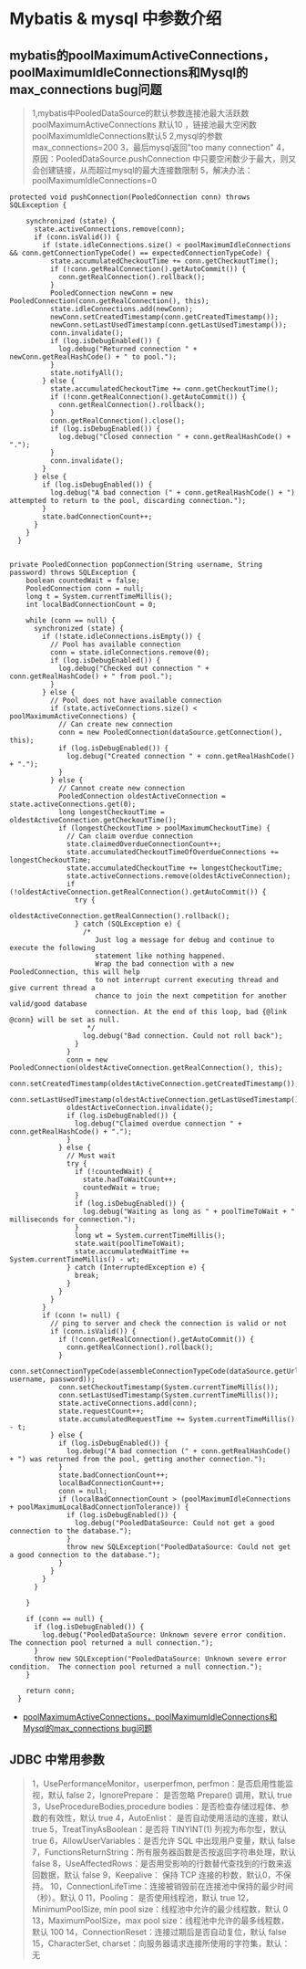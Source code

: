 # Mybatis & mysql 中参数介绍

## mybatis的poolMaximumActiveConnections，poolMaximumIdleConnections和Mysql的max_connections bug问题
>1,mybatis中PooledDataSource的默认参数连接池最大活跃数 poolMaximumActiveConnections 默认10 ，链接池最大空闲数poolMaximumIdleConnections默认5 
>2,mysql的参数max_connections=200 
>3，最后mysql返回"too many connection"
>4，原因：PooledDataSource.pushConnection 中只要空闲数少于最大，则又会创建链接，从而超过mysql的最大连接数限制
>5，解决办法：poolMaximumIdleConnections=0
```
protected void pushConnection(PooledConnection conn) throws SQLException {

    synchronized (state) {
      state.activeConnections.remove(conn);
      if (conn.isValid()) {
        if (state.idleConnections.size() < poolMaximumIdleConnections && conn.getConnectionTypeCode() == expectedConnectionTypeCode) {
          state.accumulatedCheckoutTime += conn.getCheckoutTime();
          if (!conn.getRealConnection().getAutoCommit()) {
            conn.getRealConnection().rollback();
          }
          PooledConnection newConn = new PooledConnection(conn.getRealConnection(), this);
          state.idleConnections.add(newConn);
          newConn.setCreatedTimestamp(conn.getCreatedTimestamp());
          newConn.setLastUsedTimestamp(conn.getLastUsedTimestamp());
          conn.invalidate();
          if (log.isDebugEnabled()) {
            log.debug("Returned connection " + newConn.getRealHashCode() + " to pool.");
          }
          state.notifyAll();
        } else {
          state.accumulatedCheckoutTime += conn.getCheckoutTime();
          if (!conn.getRealConnection().getAutoCommit()) {
            conn.getRealConnection().rollback();
          }
          conn.getRealConnection().close();
          if (log.isDebugEnabled()) {
            log.debug("Closed connection " + conn.getRealHashCode() + ".");
          }
          conn.invalidate();
        }
      } else {
        if (log.isDebugEnabled()) {
          log.debug("A bad connection (" + conn.getRealHashCode() + ") attempted to return to the pool, discarding connection.");
        }
        state.badConnectionCount++;
      }
    }
  }


private PooledConnection popConnection(String username, String password) throws SQLException {
    boolean countedWait = false;
    PooledConnection conn = null;
    long t = System.currentTimeMillis();
    int localBadConnectionCount = 0;

    while (conn == null) {
      synchronized (state) {
        if (!state.idleConnections.isEmpty()) {
          // Pool has available connection
          conn = state.idleConnections.remove(0);
          if (log.isDebugEnabled()) {
            log.debug("Checked out connection " + conn.getRealHashCode() + " from pool.");
          }
        } else {
          // Pool does not have available connection
          if (state.activeConnections.size() < poolMaximumActiveConnections) {
            // Can create new connection
            conn = new PooledConnection(dataSource.getConnection(), this);
            if (log.isDebugEnabled()) {
              log.debug("Created connection " + conn.getRealHashCode() + ".");
            }
          } else {
            // Cannot create new connection
            PooledConnection oldestActiveConnection = state.activeConnections.get(0);
            long longestCheckoutTime = oldestActiveConnection.getCheckoutTime();
            if (longestCheckoutTime > poolMaximumCheckoutTime) {
              // Can claim overdue connection
              state.claimedOverdueConnectionCount++;
              state.accumulatedCheckoutTimeOfOverdueConnections += longestCheckoutTime;
              state.accumulatedCheckoutTime += longestCheckoutTime;
              state.activeConnections.remove(oldestActiveConnection);
              if (!oldestActiveConnection.getRealConnection().getAutoCommit()) {
                try {
                  oldestActiveConnection.getRealConnection().rollback();
                } catch (SQLException e) {
                  /*
                     Just log a message for debug and continue to execute the following
                     statement like nothing happened.
                     Wrap the bad connection with a new PooledConnection, this will help
                     to not interrupt current executing thread and give current thread a
                     chance to join the next competition for another valid/good database
                     connection. At the end of this loop, bad {@link @conn} will be set as null.
                   */
                  log.debug("Bad connection. Could not roll back");
                }
              }
              conn = new PooledConnection(oldestActiveConnection.getRealConnection(), this);
              conn.setCreatedTimestamp(oldestActiveConnection.getCreatedTimestamp());
              conn.setLastUsedTimestamp(oldestActiveConnection.getLastUsedTimestamp());
              oldestActiveConnection.invalidate();
              if (log.isDebugEnabled()) {
                log.debug("Claimed overdue connection " + conn.getRealHashCode() + ".");
              }
            } else {
              // Must wait
              try {
                if (!countedWait) {
                  state.hadToWaitCount++;
                  countedWait = true;
                }
                if (log.isDebugEnabled()) {
                  log.debug("Waiting as long as " + poolTimeToWait + " milliseconds for connection.");
                }
                long wt = System.currentTimeMillis();
                state.wait(poolTimeToWait);
                state.accumulatedWaitTime += System.currentTimeMillis() - wt;
              } catch (InterruptedException e) {
                break;
              }
            }
          }
        }
        if (conn != null) {
          // ping to server and check the connection is valid or not
          if (conn.isValid()) {
            if (!conn.getRealConnection().getAutoCommit()) {
              conn.getRealConnection().rollback();
            }
            conn.setConnectionTypeCode(assembleConnectionTypeCode(dataSource.getUrl(), username, password));
            conn.setCheckoutTimestamp(System.currentTimeMillis());
            conn.setLastUsedTimestamp(System.currentTimeMillis());
            state.activeConnections.add(conn);
            state.requestCount++;
            state.accumulatedRequestTime += System.currentTimeMillis() - t;
          } else {
            if (log.isDebugEnabled()) {
              log.debug("A bad connection (" + conn.getRealHashCode() + ") was returned from the pool, getting another connection.");
            }
            state.badConnectionCount++;
            localBadConnectionCount++;
            conn = null;
            if (localBadConnectionCount > (poolMaximumIdleConnections + poolMaximumLocalBadConnectionTolerance)) {
              if (log.isDebugEnabled()) {
                log.debug("PooledDataSource: Could not get a good connection to the database.");
              }
              throw new SQLException("PooledDataSource: Could not get a good connection to the database.");
            }
          }
        }
      }

    }

    if (conn == null) {
      if (log.isDebugEnabled()) {
        log.debug("PooledDataSource: Unknown severe error condition.  The connection pool returned a null connection.");
      }
      throw new SQLException("PooledDataSource: Unknown severe error condition.  The connection pool returned a null connection.");
    }

    return conn;
  }

```


* [poolMaximumActiveConnections，poolMaximumIdleConnections和Mysql的max_connections bug问题](https://my.oschina.net/sniperLi/blog/550680)


## JDBC 中常用参数
>1，UsePerformanceMonitor，userperfmon, perfmon：是否启用性能监视，默认 false
>2，IgnorePrepare：    是否忽略 Prepare() 调用，默认 true
>3，UseProcedureBodies,procedure bodies：是否检查存储过程体、参数的有效性，默认 true
>4，AutoEnlist：    是否自动使用活动的连接，默认 true
>5，TreatTinyAsBoolean：是否将 TINYINT(1) 列视为布尔型，默认 true
>6，AllowUserVariables：是否允许 SQL 中出现用户变量，默认 false
>7，FunctionsReturnString：所有服务器函数是否按返回字符串处理，默认 false
>8，UseAffectedRows：是否用受影响的行数替代查找到的行数来返回数据，默认 false
>9，Keepalive：    保持 TCP 连接的秒数，默认0，不保持。
>10，ConnectionLifeTime：连接被销毁前在连接池中保持的最少时间（秒）。默认 0
>11，Pooling：    是否使用线程池，默认 true
>12，MinimumPoolSize, min pool size：线程池中允许的最少线程数，默认 0
>13，MaximumPoolSize，max pool size：线程池中允许的最多线程数，默认 100
>14，ConnectionReset：连接过期后是否自动复位，默认 false
>15，CharacterSet, charset：向服务器请求连接所使用的字符集，默认：无